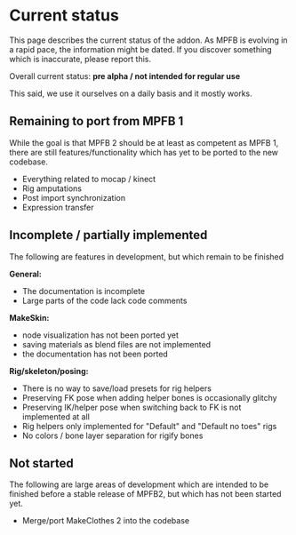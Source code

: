 # Current status

This page describes the current status of the addon. As MPFB is evolving in a rapid pace, the information might be 
dated. If you discover something which is inaccurate, please report this.

Overall current status: **pre alpha / not intended for regular use**

This said, we use it ourselves on a daily basis and it mostly works.

## Remaining to port from MPFB 1

While the goal is that MPFB 2 should be at least as competent as MPFB 1, there are still features/functionality
which has yet to be ported to the new codebase. 

- Everything related to mocap / kinect
- Rig amputations
- Post import synchronization
- Expression transfer

## Incomplete / partially implemented

The following are features in development, but which remain to be finished

**General:**

- The documentation is incomplete
- Large parts of the code lack code comments

**MakeSkin:**

- node visualization has not been ported yet
- saving materials as blend files are not implemented
- the documentation has not been ported

**Rig/skeleton/posing:**

- There is no way to save/load presets for rig helpers
- Preserving FK pose when adding helper bones is occasionally glitchy
- Preserving IK/helper pose when switching back to FK is not implemented at all
- Rig helpers only implemented for "Default" and "Default no toes" rigs
- No colors / bone layer separation for rigify bones

## Not started

The following are large areas of development which are intended to be finished before a stable release of MPFB2,
but which has not been started yet.

- Merge/port MakeClothes 2 into the codebase
